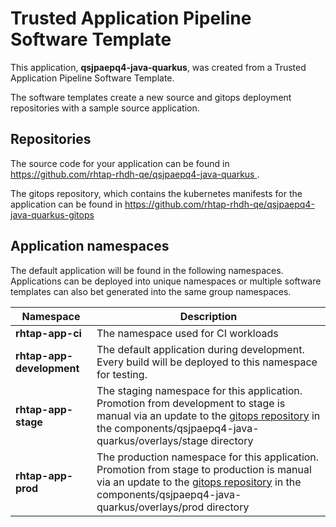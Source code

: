 # Trusted Application Pipeline Software Template

This application, **qsjpaepq4-java-quarkus**, was created from a Trusted Application Pipeline Software Template.

The software templates create a new source and gitops deployment repositories with a sample source application. 

## Repositories

The source code for your application can be found in [https://github.com/rhtap-rhdh-qe/qsjpaepq4-java-quarkus ](https://github.com/rhtap-rhdh-qe/qsjpaepq4-java-quarkus ).
 
The gitops repository, which contains the kubernetes manifests for the application can be found in 
[https://github.com/rhtap-rhdh-qe/qsjpaepq4-java-quarkus-gitops ](https://github.com/rhtap-rhdh-qe/qsjpaepq4-java-quarkus-gitops ) 

## Application namespaces 

The default application will be found in the following namespaces. Applications can be deployed into unique namespaces or multiple software templates can also bet generated into the same group namespaces.  

|  Namespace   |  Description   |  
| -------- | -------- |
| **rhtap-app-ci** | The namespace used for CI workloads |
| **rhtap-app-development** | The default application during development. Every build will be deployed to this namespace for testing. |
| **rhtap-app-stage** | The staging namespace for this application. Promotion from development to stage is manual via an update to the [gitops repository](https://github.com/rhtap-rhdh-qe/qsjpaepq4-java-quarkus-gitops ) in the components/qsjpaepq4-java-quarkus/overlays/stage directory |
| **rhtap-app-prod** | The production namespace for this application. Promotion from stage to production is manual via an update to the [gitops repository](https://github.com/rhtap-rhdh-qe/qsjpaepq4-java-quarkus-gitops ) in the components/qsjpaepq4-java-quarkus/overlays/prod directory |